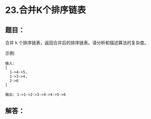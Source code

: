 # 23.合并K个排序链表

## 题目：

合并 k 个排序链表，返回合并后的排序链表。请分析和描述算法的复杂度。

示例:

	输入:
	[
	  1->4->5,
	  1->3->4,
	  2->6
	]

	输出: 1->1->2->3->4->4->5->6

## 解答：



```kotlin

```



